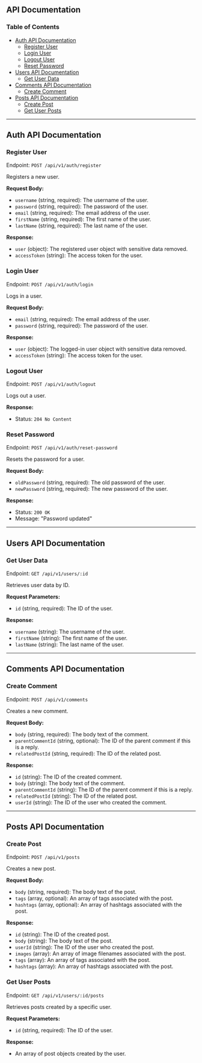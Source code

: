 ## API Documentation

### Table of Contents
- [Auth API Documentation](#auth-api-documentation)
  - [Register User](#register-user)
  - [Login User](#login-user)
  - [Logout User](#logout-user)
  - [Reset Password](#reset-password)
- [Users API Documentation](#users-api-documentation)
  - [Get User Data](#get-user-data)
- [Comments API Documentation](#comments-api-documentation)
  - [Create Comment](#create-comment)
- [Posts API Documentation](#posts-api-documentation)
  - [Create Post](#create-post)
  - [Get User Posts](#get-user-posts)

---

## Auth API Documentation

### Register User

Endpoint: `POST /api/v1/auth/register`

Registers a new user.

**Request Body:**

- `username` (string, required): The username of the user.
- `password` (string, required): The password of the user.
- `email` (string, required): The email address of the user.
- `firstName` (string, required): The first name of the user.
- `lastName` (string, required): The last name of the user.

**Response:**

- `user` (object): The registered user object with sensitive data removed.
- `accessToken` (string): The access token for the user.

### Login User

Endpoint: `POST /api/v1/auth/login`

Logs in a user.

**Request Body:**

- `email` (string, required): The email address of the user.
- `password` (string, required): The password of the user.

**Response:**

- `user` (object): The logged-in user object with sensitive data removed.
- `accessToken` (string): The access token for the user.

### Logout User

Endpoint: `POST /api/v1/auth/logout`

Logs out a user.

**Response:**

- Status: `204 No Content`

### Reset Password

Endpoint: `POST /api/v1/auth/reset-password`

Resets the password for a user.

**Request Body:**

- `oldPassword` (string, required): The old password of the user.
- `newPassword` (string, required): The new password of the user.

**Response:**

- Status: `200 OK`
- Message: "Password updated"

---

## Users API Documentation

### Get User Data

Endpoint: `GET /api/v1/users/:id`

Retrieves user data by ID.

**Request Parameters:**

- `id` (string, required): The ID of the user.

**Response:**

- `username` (string): The username of the user.
- `firstName` (string): The first name of the user.
- `lastName` (string): The last name of the user.

---

## Comments API Documentation

### Create Comment

Endpoint: `POST /api/v1/comments`

Creates a new comment.

**Request Body:**

- `body` (string, required): The body text of the comment.
- `parentCommentId` (string, optional): The ID of the parent comment if this is a reply.
- `relatedPostId` (string, required): The ID of the related post.

**Response:**

- `id` (string): The ID of the created comment.
- `body` (string): The body text of the comment.
- `parentCommentId` (string): The ID of the parent comment if this is a reply.
- `relatedPostId` (string): The ID of the related post.
- `userId` (string): The ID of the user who created the comment.

---

## Posts API Documentation

### Create Post

Endpoint: `POST /api/v1/posts`

Creates a new post.

**Request Body:**

- `body` (string, required): The body text of the post.
- `tags` (array, optional): An array of tags associated with the post.
- `hashtags` (array, optional): An array of hashtags associated with the post.

**Response:**

- `id` (string): The ID of the created post.
- `body` (string): The body text of the post.
- `userId` (string): The ID of the user who created the post.
- `images` (array): An array of image filenames associated with the post.
- `tags` (array): An array of tags associated with the post.
- `hashtags` (array): An array of hashtags associated with the post.

### Get User Posts

Endpoint: `GET /api/v1/users/:id/posts`

Retrieves posts created by a specific user.

**Request Parameters:**

- `id` (string, required): The ID of the user.

**Response:**

- An array of post objects created by the user.
